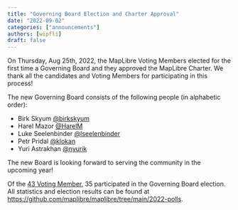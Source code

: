```yaml
---
title: "Governing Board Election and Charter Approval"
date: "2022-09-02"
categories: ["announcements"]
authors: [wipfli]
draft: false
---
```


On Thursday, Aug 25th, 2022, the MapLibre Voting Members elected for the first time a Governing Board and they approved the MapLibre Charter. We thank all the candidates and Voting Members for participating in this process!

The new Governing Board consists of the following people (in alphabetic order):

- Birk Skyum [@birkskyum](https://github.com/birkskyum)
- Harel Mazor [@HarelM](https://github.com/HarelM)
- Luke Seelenbinder [@lseelenbinder](https://github.com/lseelenbinder)
- Petr Pridal [@klokan](https://github.com/klokan)
- Yuri Astrakhan [@nyurik](https://github.com/nyurik)

The new Board is looking forward to serving the community in the upcoming year!

Of the [43 Voting Member](https://github.com/maplibre/maplibre/blob/main/VOTING_MEMBERS.md), 35 participated in the Governing Board election. All statistics and election results can be found at https://github.com/maplibre/maplibre/tree/main/2022-polls.

